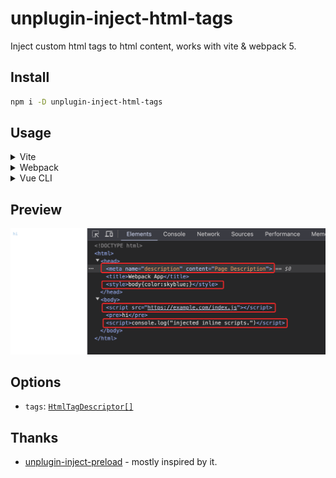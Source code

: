 # unplugin-inject-html-tags

Inject custom html tags to html content, works with vite & webpack 5.

## Install

```bash
npm i -D unplugin-inject-html-tags
```

## Usage

<details>
<summary>Vite</summary>

```ts
// vite.config.ts
import unpluginInjectHtmlTags from 'unplugin-inject-html-tags/vite'

export default defineConfig({
  plugins: [
    unpluginInjectHtmlTags({
      tags: [
        { tag: 'script', attrs: { src: 'https://example.com/index.js' }, injectTo: 'body-prepend' },
        { tag: 'script', children: 'console.log("injected inline scripts.")', injectTo: 'body' },
        { tag: 'meta', attrs: { name: 'description', content: 'Page Description' }, injectTo: 'head-prepend' },
        { tag: 'style', children: 'body{color:skyblue;}', injectTo: 'head' },
      ]
    }),
  ],
})
```

Example: [`playground/`](./playground/vite/)

</details>

<details>
<summary>Webpack</summary>

```ts
// webpack.config.js
import unpluginInjectHtmlTags from 'unplugin-inject-html-tags/webpack'

module.exports = {
  plugins: [
    unpluginInjectHtmlTags({
      tags: [
        { tag: 'script', attrs: { src: 'https://example.com/index.js' }, injectTo: 'body-prepend' },
        { tag: 'script', children: 'console.log("injected inline scripts.")', injectTo: 'body' },
        { tag: 'meta', attrs: { name: 'description', content: 'Page Description' }, injectTo: 'head-prepend' },
        { tag: 'style', children: 'body{color:skyblue;}', injectTo: 'head' },
      ]
    })
  ]
}
```

Example: [`playground/`](./playground/webpack/)

</details>

<details>
<summary>Vue CLI</summary>

```ts
// vue.config.js
import unpluginInjectHtmlTags from 'unplugin-template/webpack'

module.exports = {
  configureWebpack: {
    plugins: [
      unpluginInjectHtmlTags({
        tags: [
          { tag: 'script', attrs: { src: 'https://example.com/index.js' }, injectTo: 'body-prepend' },
          { tag: 'script', children: 'console.log("injected inline scripts.")', injectTo: 'body' },
          { tag: 'meta', attrs: { name: 'description', content: 'Page Description' }, injectTo: 'head-prepend' },
          { tag: 'style', children: 'body{color:skyblue;}', injectTo: 'head' },
        ]
      }),
    ],
  },
}
```

</details>

## Preview

<div align="center">
  <img src="./assets/preview.png" />
</div>

## Options

- `tags`: [`HtmlTagDescriptor[]`](https://vitejs.dev/guide/api-plugin.html#transformindexhtml)

## Thanks

- [unplugin-inject-preload](https://github.com/Applelo/unplugin-inject-preload) - mostly inspired by it.
